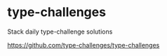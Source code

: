 # type-challenges

Stack daily type-challenge solutions

https://github.com/type-challenges/type-challenges
